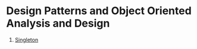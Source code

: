 # Design Patterns and Object Oriented Analysis and Design

1. [Singleton](https://github.com/praveenambati1233/DesignPatern/blob/master/Singleton.md "Singleton")
